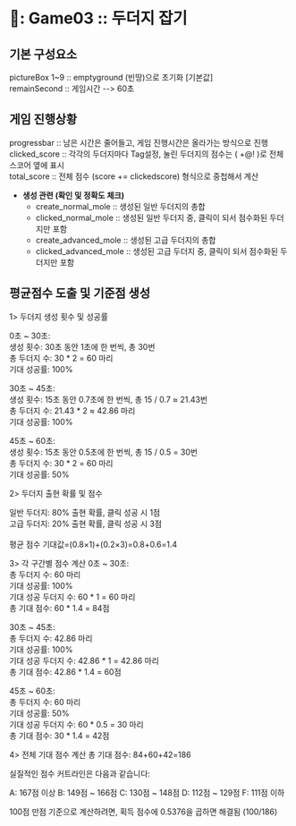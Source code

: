 # 📗: Game03 :: 두더지 잡기

## 기본 구성요소
pictureBox 1~9 :: emptyground (빈땅)으로 초기화 [기본값] <br>
remainSecond :: 게임시간 --> 60초 <br>

## 게임 진행상황
progressbar :: 남은 시간은 줄어들고, 게임 진행시간은 올라가는 방식으로 진행 <br>
clicked_score :: 각각의 두더지마다 Tag설정, 눌린 두더지의 점수는 ( +@! )로 전체 스코어 옆에 표시 <br>
total_score :: 전체 점수 (score += clickedscore) 형식으로 중첩해서 계산 <br>

- **생성 관련 (확인 및 정확도 체크)**
  - create_normal_mole :: 생성된 일반 두더지의 총합 <br>
  - clicked_normal_mole :: 생성된 일반 두더지 중, 클릭이 되서 점수화된 두더지만 포함 <br>
  - create_advanced_mole :: 생성된 고급 두더지의 총합 <br>
  - clicked_advanced_mole :: 생성된 고급 두더지 중, 클릭이 되서 점수화된 두더지만 포함 <br>

## 평균점수 도출 및 기준점 생성

1> 두더지 생성 횟수 및 성공률

0초 ~ 30초:<br>
생성 횟수: 30초 동안 1초에 한 번씩, 총 30번<br>
총 두더지 수: 30 * 2 = 60 마리<br>
기대 성공률: 100%<br>

30초 ~ 45초:<br>
생성 횟수: 15초 동안 0.7초에 한 번씩, 총 15 / 0.7 ≈ 21.43번<br>
총 두더지 수: 21.43 * 2 ≈ 42.86 마리<br>
기대 성공률: 100%<br>

45초 ~ 60초:<br>
생성 횟수: 15초 동안 0.5초에 한 번씩, 총 15 / 0.5 = 30번<br>
총 두더지 수: 30 * 2 = 60 마리<br>
기대 성공률: 50%<br>

2> 두더지 출현 확률 및 점수<br>

일반 두더지: 80% 출현 확률, 클릭 성공 시 1점<br>
고급 두더지: 20% 출현 확률, 클릭 성공 시 3점<br><br>
평균 점수 기대값=(0.8×1)+(0.2×3)=0.8+0.6=1.4<br>

3> 각 구간별 점수 계산
0초 ~ 30초:<br>
총 두더지 수: 60 마리<br>
기대 성공률: 100%<br>
기대 성공 두더지 수: 60 * 1 = 60 마리<br>
총 기대 점수: 60 * 1.4 = 84점<br>

30초 ~ 45초:<br>
총 두더지 수: 42.86 마리<br>
기대 성공률: 100%<br>
기대 성공 두더지 수: 42.86 * 1 = 42.86 마리<br>
총 기대 점수: 42.86 * 1.4 = 60점<br>

45초 ~ 60초:<br>
총 두더지 수: 60 마리<br>
기대 성공률: 50%<br>
기대 성공 두더지 수: 60 * 0.5 = 30 마리<br>
총 기대 점수: 30 * 1.4 = 42점<br>


4> 전체 기대 점수 계산
총 기대 점수: 84+60+42=186

실질적인 점수 커트라인은 다음과 같습니다:

A: 167점 이상
B: 149점 ~ 166점
C: 130점 ~ 148점
D: 112점 ~ 129점
F: 111점 이하

100점 만점 기준으로 계산하려면, 획득 점수에 0.5376을 곱하면 해결됨 (100/186)
